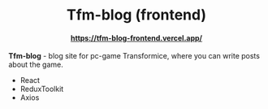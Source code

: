 <h1 align="center">Tfm-blog (frontend)</h1>
<h4 align="center"><a href="https://tfm-blog-frontend.vercel.app/" target="_blank">https://tfm-blog-frontend.vercel.app/</a></h4>

**Tfm-blog** - blog site for pc-game Transformice, where you can write posts about the game.

<ul>
<li>React</li>
<li>ReduxToolkit</li>
<li>Axios</li>
</ul>

